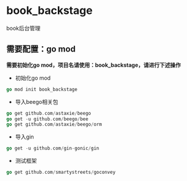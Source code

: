 # book_backstage
book后台管理

## 需要配置：go mod

**需要初始化go mod，项目名请使用：book_backstage，请进行下述操作**

- 初始化go mod

```go
go mod init book_backstage
```

- 导入beego相关包

```go
go get github.com/astaxie/beego
go get -u github.com/beego/bee
go get github.com/astaxie/beego/orm
```

- 导入gin

```go
go get -u github.com/gin-gonic/gin
```

- 测试框架

```go
go get github.com/smartystreets/goconvey
```

